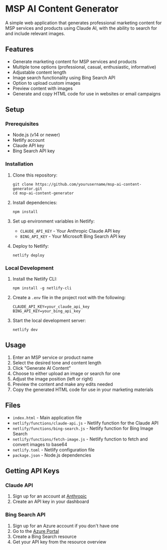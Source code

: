 # MSP AI Content Generator

A simple web application that generates professional marketing content for MSP services and products using Claude AI, with the ability to search for and include relevant images.

## Features

- Generate marketing content for MSP services and products
- Multiple tone options (professional, casual, enthusiastic, informative)
- Adjustable content length
- Image search functionality using Bing Search API
- Option to upload custom images
- Preview content with images
- Generate and copy HTML code for use in websites or email campaigns

## Setup

### Prerequisites

- Node.js (v14 or newer)
- Netlify account
- Claude API key
- Bing Search API key

### Installation

1. Clone this repository:
   ```
   git clone https://github.com/yourusername/msp-ai-content-generator.git
   cd msp-ai-content-generator
   ```

2. Install dependencies:
   ```
   npm install
   ```

3. Set up environment variables in Netlify:
   - `CLAUDE_API_KEY` - Your Anthropic Claude API key
   - `BING_API_KEY` - Your Microsoft Bing Search API key

4. Deploy to Netlify:
   ```
   netlify deploy
   ```

### Local Development

1. Install the Netlify CLI:
   ```
   npm install -g netlify-cli
   ```

2. Create a `.env` file in the project root with the following:
   ```
   CLAUDE_API_KEY=your_claude_api_key
   BING_API_KEY=your_bing_api_key
   ```

3. Start the local development server:
   ```
   netlify dev
   ```

## Usage

1. Enter an MSP service or product name
2. Select the desired tone and content length
3. Click "Generate AI Content"
4. Choose to either upload an image or search for one
5. Adjust the image position (left or right)
6. Preview the content and make any edits needed
7. Copy the generated HTML code for use in your marketing materials

## Files

- `index.html` - Main application file
- `netlify/functions/claude-api.js` - Netlify function for the Claude API
- `netlify/functions/bing-search.js` - Netlify function for Bing Image Search
- `netlify/functions/fetch-image.js` - Netlify function to fetch and convert images to base64
- `netlify.toml` - Netlify configuration file
- `package.json` - Node.js dependencies

## Getting API Keys

### Claude API
1. Sign up for an account at [Anthropic](https://www.anthropic.com/)
2. Create an API key in your dashboard

### Bing Search API
1. Sign up for an Azure account if you don't have one
2. Go to the [Azure Portal](https://portal.azure.com/)
3. Create a Bing Search resource
4. Get your API key from the resource overview
